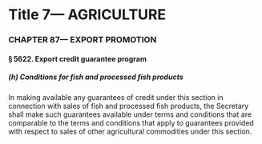 
# Title 7— AGRICULTURE
### CHAPTER 87— EXPORT PROMOTION
#### § 5622. Export credit guarantee program
##### (h) Conditions for fish and processed fish products

In making available any guarantees of credit under this section in connection with sales of fish and processed fish products, the Secretary shall make such guarantees available under terms and conditions that are comparable to the terms and conditions that apply to guarantees provided with respect to sales of other agricultural commodities under this section.
